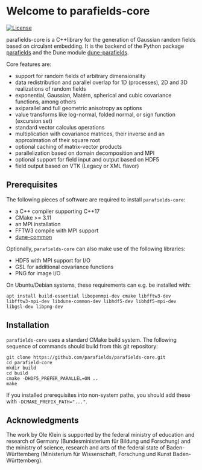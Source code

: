 # Welcome to parafields-core

[![License](https://img.shields.io/badge/License-BSD%203--Clause-orange.svg)](https://opensource.org/licenses/BSD-3-Clause)

parafields-core is a C++library for the generation of Gaussian random
fields based on circulant embedding. It is the backend of the Python
package [parafields](https://github.com/parafields/parafields) and
the Dune module [dune-parafields](https://github.com/parafields/dune-parafields).

Core features are:

* support for random fields of arbitrary dimensionality
* data redistribution and parallel overlap for 1D (processes),
  2D and 3D realizations of random fields
* exponential, Gaussian, Matérn, spherical and cubic
  covariance functions, among others
* axiparallel and full geometric anisotropy as options
* value transforms like log-normal, folded normal, or
  sign function (excursion set)
* standard vector calculus operations
* multiplication with covariance matrices, their inverse
  and an approximation of their square root
* optional caching of matrix-vector products
* parallelization based on domain decomposition and MPI
* optional support for field input and output based on HDF5
* field output based on VTK (Legacy or XML flavor)

## Prerequisites

The following pieces of software are required to install `parafields-core`:

* a C++ compiler supporting C++17
* CMake >= 3.11
* an MPI installation
* FFTW3 compile with MPI support
* [dune-common](https://gitlab.dune-project.org/core/dune-common)

Optionally, `parafields-core` can also make use of the following
libraries:

* HDF5 with MPI support for I/O
* GSL for additional covariance functions
* PNG for image I/O

On Ubuntu/Debian systems, these requirements can e.g. be installed with:

```
apt install build-essential libopenmpi-dev cmake libfftw3-dev libfftw3-mpi-dev libdune-common-dev libhdf5-dev libhdf5-mpi-dev libgsl-dev libpng-dev
```

## Installation

`parafields-core` uses a standard CMake build system. The following
sequence of commands should build from this git repository:

```
git clone https://github.com/parafields/parafields-core.git
cd parafield-core
mkdir build
cd build
cmake -DHDF5_PREFER_PARALLEL=ON ..
make
```

If you installed prerequisites into non-system paths, you should add
these with `-DCMAKE_PREFIX_PATH="..."`.

## Acknowledgments

The work by Ole Klein is supported by the federal ministry of
education and research of Germany (Bundesministerium für
Bildung und Forschung) and the ministry of science, research
and arts of the federal state of Baden-Württemberg (Ministerium
für Wissenschaft, Forschung und Kunst Baden-Württemberg).
